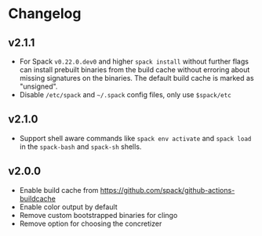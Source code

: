 # Changelog

## v2.1.1

- For Spack `v0.22.0.dev0` and higher `spack install` without further flags can
  install prebuilt binaries from the build cache without erroring about missing
  signatures on the binaries. The default build cache is marked as "unsigned".
- Disable `/etc/spack` and `~/.spack` config files, only use `$spack/etc`

## v2.1.0

- Support shell aware commands like `spack env activate` and `spack load` in the `spack-bash`
  and `spack-sh` shells.

## v2.0.0

- Enable build cache from https://github.com/spack/github-actions-buildcache
- Enable color output by default
- Remove custom bootstrapped binaries for clingo
- Remove option for choosing the concretizer

